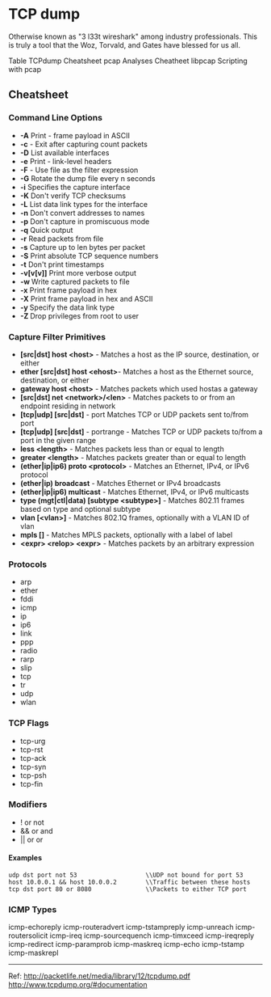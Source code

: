 # TCP dump

Otherwise known as "3 l33t wireshark" among industry professionals. This is truly a tool that the Woz, Torvald, and Gates have blessed for us all.

Table
TCPdump Cheatsheet
pcap Analyses Cheatheet
libpcap
Scripting with pcap


## Cheatsheet

### Command Line Options
* **-A** Print - frame payload in ASCII
* **-c** <count> - Exit after capturing  count packets
* **-D** List available interfaces
* **-e** Print - link-level headers
* **-F** <file> - Use file as the filter expression
* **-G** <n> Rotate the dump file every n seconds
* **-i** <iface> Specifies the capture interface
* **-K** Don't verify TCP checksums
* **-L** List data link types for the interface
* **-n** Don't convert addresses to names
* **-p** Don't capture in promiscuous mode
* **-q** Quick output
* **-r** <file> Read packets from  file
* **-s** <len> Capture up to len bytes per packet
* **-S** Print absolute TCP sequence numbers
* **-t** Don't print timestamps
* **-v[v[v]]** Print more verbose output
* **-w <file>** Write captured packets to file
* **-x** Print frame payload in hex
* **-X** Print frame payload in hex and ASCII
* **-y <type>** Specify the data link type
* **-Z <user>** Drop privileges from root to user

### Capture Filter Primitives
* **[src|dst] host \<host>** - Matches a host as the IP source, destination, or either
* **ether [src|dst] host \<ehost>**- Matches a host as the Ethernet source, destination, or either
* **gateway host \<host>** - Matches packets which used hostas a gateway
* **[src|dst] net \<network>/\<len>** -  Matches packets to or from an endpoint residing in network
* **[tcp|udp] \[src|dst]** - port <port>Matches TCP or UDP packets sent to/from port
* **[tcp|udp] [src|dst]** - portrange <p1> - <p2> Matches TCP or UDP packets to/from a port in the given range
* **less \<length>** - Matches packets less than or equal to length
* **greater \<length>** - Matches packets greater than or equal to length
* **(ether|ip|ip6) proto \<protocol>** - Matches an Ethernet, IPv4, or IPv6 protocol
* **(ether|ip) broadcast** - Matches Ethernet or IPv4 broadcasts
* **(ether|ip|ip6) multicast** - Matches Ethernet, IPv4, or IPv6 multicasts
* **type (mgt|ctl|data) [subtype \<subtype>]** - Matches 802.11 frames based on type and optional subtype
* **vlan [\<vlan>]** - Matches 802.1Q frames, optionally with a VLAN ID of vlan
* **mpls \[<label>]** - Matches MPLS packets, optionally with a label of label
* **\<expr> \<relop> \<expr>** - Matches packets by an arbitrary expression
  
### Protocols
* arp
* ether
* fddi
* icmp
* ip
* ip6
* link
* ppp
* radio
* rarp
* slip
* tcp
* tr
* udp
* wlan

### TCP Flags
* tcp-urg
* tcp-rst
* tcp-ack
* tcp-syn
* tcp-psh
* tcp-fin

### Modifiers
* ! or not
* && or and
* || or or
#### Examples
~~~
udp dst port not 53                   \\UDP not bound for port 53
host 10.0.0.1 && host 10.0.0.2        \\Traffic between these hosts
tcp dst port 80 or 8080               \\Packets to either TCP port
~~~

### ICMP Types
icmp-echoreply
icmp-routeradvert
icmp-tstampreply
icmp-unreach
icmp-routersolicit
icmp-ireq
icmp-sourcequench
icmp-timxceed
icmp-ireqreply
icmp-redirect
icmp-paramprob
icmp-maskreq
icmp-echo
icmp-tstamp
icmp-maskrepl


---
Ref:
http://packetlife.net/media/library/12/tcpdump.pdf
http://www.tcpdump.org/#documentation
